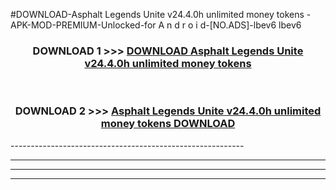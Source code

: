 #DOWNLOAD-Asphalt Legends Unite v24.4.0h unlimited money tokens -APK-MOD-PREMIUM-Unlocked-for A n d r o i d-[NO.ADS]-lbev6 lbev6 



<div align="center">

<h3>DOWNLOAD 1 >>> <a href="https://t.co/FKmqrqFo6t??judul=Asphalt Legends Unite v24.4.0h unlimited money tokens ">DOWNLOAD Asphalt Legends Unite v24.4.0h unlimited money tokens </a></h3><br>

<h3>DOWNLOAD 2 >>> <a href="https://t.co/FKmqrqFo6t??judul=Asphalt Legends Unite v24.4.0h unlimited money tokens ">Asphalt Legends Unite v24.4.0h unlimited money tokens  DOWNLOAD </a></h3>

</div>
----------------------------------------------------------

----------------------------------------------------------

----------------------------------------------------------

----------------------------------------------------------



